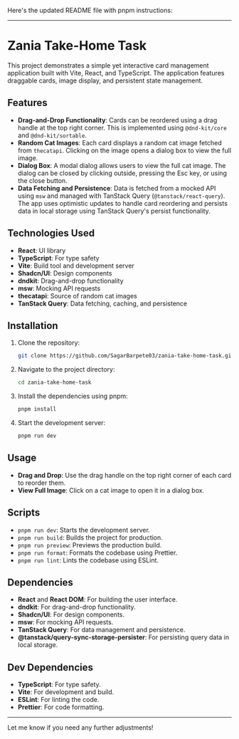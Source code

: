 Here's the updated README file with pnpm instructions:

---

# Zania Take-Home Task

This project demonstrates a simple yet interactive card management application built with Vite, React, and TypeScript. The application features draggable cards, image display, and persistent state management.

## Features

- **Drag-and-Drop Functionality**: Cards can be reordered using a drag handle at the top right corner. This is implemented using `@dnd-kit/core` and `@dnd-kit/sortable`.
- **Random Cat Images**: Each card displays a random cat image fetched from `thecatapi`. Clicking on the image opens a dialog box to view the full image.
- **Dialog Box**: A modal dialog allows users to view the full cat image. The dialog can be closed by clicking outside, pressing the Esc key, or using the close button.
- **Data Fetching and Persistence**: Data is fetched from a mocked API using `msw` and managed with TanStack Query (`@tanstack/react-query`). The app uses optimistic updates to handle card reordering and persists data in local storage using TanStack Query's persist functionality.

## Technologies Used

- **React**: UI library
- **TypeScript**: For type safety
- **Vite**: Build tool and development server
- **Shadcn/UI**: Design components
- **dndkit**: Drag-and-drop functionality
- **msw**: Mocking API requests
- **thecatapi**: Source of random cat images
- **TanStack Query**: Data fetching, caching, and persistence

## Installation

1. Clone the repository:

   ```bash
   git clone https://github.com/SagarBarpete03/zania-take-home-task.git
   ```

2. Navigate to the project directory:

   ```bash
   cd zania-take-home-task
   ```

3. Install the dependencies using pnpm:

   ```bash
   pnpm install
   ```

4. Start the development server:
   ```bash
   pnpm run dev
   ```

## Usage

- **Drag and Drop**: Use the drag handle on the top right corner of each card to reorder them.
- **View Full Image**: Click on a cat image to open it in a dialog box.

## Scripts

- `pnpm run dev`: Starts the development server.
- `pnpm run build`: Builds the project for production.
- `pnpm run preview`: Previews the production build.
- `pnpm run format`: Formats the codebase using Prettier.
- `pnpm run lint`: Lints the codebase using ESLint.

## Dependencies

- **React** and **React DOM**: For building the user interface.
- **dndkit**: For drag-and-drop functionality.
- **Shadcn/UI**: For design components.
- **msw**: For mocking API requests.
- **TanStack Query**: For data management and persistence.
- **@tanstack/query-sync-storage-persister**: For persisting query data in local storage.

## Dev Dependencies

- **TypeScript**: For type safety.
- **Vite**: For development and build.
- **ESLint**: For linting the code.
- **Prettier**: For code formatting.

---

Let me know if you need any further adjustments!
